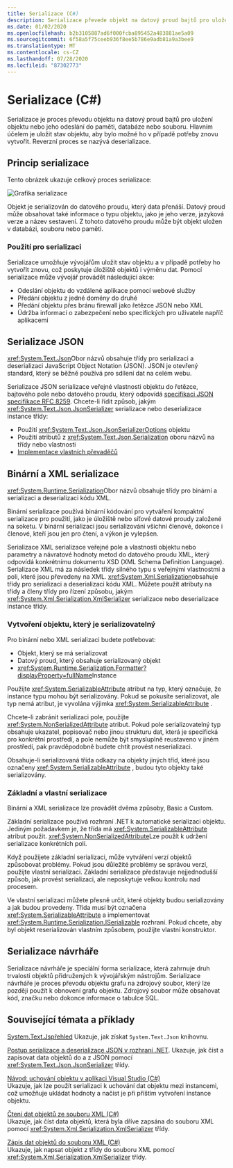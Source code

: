```yaml
---
title: Serializace (C#)
description: Serializace převede objekt na datový proud bajtů pro uložení objektu nebo odeslání do paměti, databáze nebo souboru.
ms.date: 01/02/2020
ms.openlocfilehash: b2b3105887ad6f000fcba895452a483881ae5a09
ms.sourcegitcommit: 6f58a5f75ceeb936f8ee5b786e9adb81a9a3bee9
ms.translationtype: MT
ms.contentlocale: cs-CZ
ms.lasthandoff: 07/28/2020
ms.locfileid: "87302773"
---
```

# <a name="serialization-c"></a>Serializace (C#)

Serializace je proces převodu objektu na datový proud bajtů pro uložení objektu nebo jeho odeslání do paměti, databáze nebo souboru. Hlavním účelem je uložit stav objektu, aby bylo možné ho v případě potřeby znovu vytvořit. Reverzní proces se nazývá deserializace.

## <a name="how-serialization-works"></a>Princip serializace

Tento obrázek ukazuje celkový proces serializace:

![Grafika serializace](./media/index/serialization-process.gif)

Objekt je serializován do datového proudu, který data přenáší. Datový proud může obsahovat také informace o typu objektu, jako je jeho verze, jazyková verze a název sestavení. Z tohoto datového proudu může být objekt uložen v databázi, souboru nebo paměti.

### <a name="uses-for-serialization"></a>Použití pro serializaci

Serializace umožňuje vývojářům uložit stav objektu a v případě potřeby ho vytvořit znovu, což poskytuje úložiště objektů i výměnu dat. Pomocí serializace může vývojář provádět následující akce:

* Odeslání objektu do vzdálené aplikace pomocí webové služby
* Předání objektu z jedné domény do druhé
* Předání objektu přes bránu firewall jako řetězce JSON nebo XML
* Údržba informací o zabezpečení nebo specifických pro uživatele napříč aplikacemi

## <a name="json-serialization"></a>Serializace JSON

<xref:System.Text.Json>Obor názvů obsahuje třídy pro serializaci a deserializaci JavaScript Object Notation (JSON). JSON je otevřený standard, který se běžně používá pro sdílení dat na celém webu.

Serializace JSON serializace veřejné vlastnosti objektu do řetězce, bajtového pole nebo datového proudu, který odpovídá [specifikaci JSON specifikace RFC 8259](https://tools.ietf.org/html/rfc8259). Chcete-li řídit způsob, jakým <xref:System.Text.Json.JsonSerializer> serializace nebo deserializace instance třídy:

* Použití <xref:System.Text.Json.JsonSerializerOptions> objektu
* Použití atributů z <xref:System.Text.Json.Serialization> oboru názvů na třídy nebo vlastnosti
* [Implementace vlastních převaděčů](../../../../standard/serialization/system-text-json-converters-how-to.md)

## <a name="binary-and-xml-serialization"></a>Binární a XML serializace

<xref:System.Runtime.Serialization>Obor názvů obsahuje třídy pro binární a serializaci a deserializaci kódu XML.

Binární serializace používá binární kódování pro vytváření kompaktní serializace pro použití, jako je úložiště nebo síťové datové proudy založené na soketu. V binární serializaci jsou serializováni všichni členové, dokonce i členové, kteří jsou jen pro čtení, a výkon je vylepšen.

Serializace XML serializace veřejné pole a vlastnosti objektu nebo parametry a návratové hodnoty metod do datového proudu XML, který odpovídá konkrétnímu dokumentu XSD (XML Schema Definition Language). Serializace XML má za následek třídy silného typu s veřejnými vlastnostmi a poli, které jsou převedeny na XML. <xref:System.Xml.Serialization>obsahuje třídy pro serializaci a deserializaci kódu XML. Můžete použít atributy na třídy a členy třídy pro řízení způsobu, jakým <xref:System.Xml.Serialization.XmlSerializer> serializace nebo deserializace instance třídy.

### <a name="making-an-object-serializable"></a>Vytvoření objektu, který je serializovatelný

Pro binární nebo XML serializaci budete potřebovat:

* Objekt, který se má serializovat
* Datový proud, který obsahuje serializovaný objekt
* <xref:System.Runtime.Serialization.Formatter?displayProperty=fullName>Instance

Použijte <xref:System.SerializableAttribute> atribut na typ, který označuje, že instance typu mohou být serializovány. Pokud se pokusíte serializovat, ale typ nemá atribut, je vyvolána výjimka <xref:System.SerializableAttribute> .

Chcete-li zabránit serializaci pole, použijte <xref:System.NonSerializedAttribute> atribut. Pokud pole serializovatelný typ obsahuje ukazatel, popisovač nebo jinou strukturu dat, která je specifická pro konkrétní prostředí, a pole nemůže být smysluplně reustaveno v jiném prostředí, pak pravděpodobně budete chtít provést neserializaci.

Obsahuje-li serializovaná třída odkazy na objekty jiných tříd, které jsou označeny <xref:System.SerializableAttribute> , budou tyto objekty také serializovány.

### <a name="basic-and-custom-serialization"></a>Základní a vlastní serializace

Binární a XML serializace lze provádět dvěma způsoby, Basic a Custom.

Základní serializace používá rozhraní .NET k automatické serializaci objektu. Jediným požadavkem je, že třída má <xref:System.SerializableAttribute> atribut použit. <xref:System.NonSerializedAttribute>Lze použít k udržení serializace konkrétních polí.

Když použijete základní serializaci, může vytváření verzí objektů způsobovat problémy. Pokud jsou důležité problémy se správou verzí, použijte vlastní serializaci. Základní serializace představuje nejjednodušší způsob, jak provést serializaci, ale neposkytuje velkou kontrolu nad procesem.

Ve vlastní serializaci můžete přesně určit, které objekty budou serializovány a jak budou provedeny. Třída musí být označena <xref:System.SerializableAttribute> a implementovat <xref:System.Runtime.Serialization.ISerializable> rozhraní. Pokud chcete, aby byl objekt reserializován vlastním způsobem, použijte vlastní konstruktor.

## <a name="designer-serialization"></a>Serializace návrháře

Serializace návrháře je speciální forma serializace, která zahrnuje druh trvalosti objektů přidružených k vývojářským nástrojům. Serializace návrháře je proces převodu objektu grafu na zdrojový soubor, který lze později použít k obnovení grafu objektu. Zdrojový soubor může obsahovat kód, značku nebo dokonce informace o tabulce SQL.

## <a name="related-topics-and-examples"></a><a name="BKMK_RelatedTopics"></a>Související témata a příklady  

[System.Text.Jspřehled](../../../../standard/serialization/system-text-json-overview.md) Ukazuje, jak získat `System.Text.Json` knihovnu.

[Postup serializace a deserializace JSON v rozhraní .NET](../../../../standard/serialization/system-text-json-how-to.md).
Ukazuje, jak číst a zapisovat data objektů do a z JSON pomocí <xref:System.Text.Json.JsonSerializer> třídy.

[Návod: uchování objektu v aplikaci Visual Studio (C#)](walkthrough-persisting-an-object-in-visual-studio.md)  
Ukazuje, jak lze použít serializaci k uchování dat objektu mezi instancemi, což umožňuje ukládat hodnoty a načíst je při příštím vytvoření instance objektu.

[Čtení dat objektů ze souboru XML (C#)](how-to-read-object-data-from-an-xml-file.md)  
Ukazuje, jak číst data objektů, která byla dříve zapsána do souboru XML pomocí <xref:System.Xml.Serialization.XmlSerializer> třídy.

[Zápis dat objektů do souboru XML (C#)](how-to-write-object-data-to-an-xml-file.md)  
Ukazuje, jak napsat objekt z třídy do souboru XML pomocí <xref:System.Xml.Serialization.XmlSerializer> třídy.
